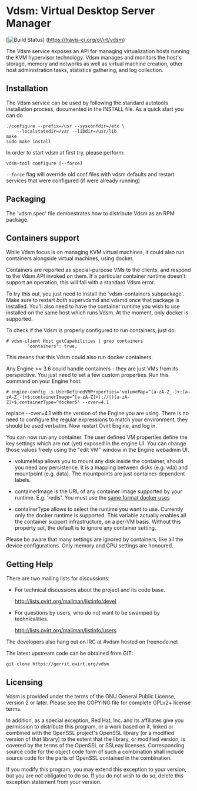 # Vdsm: Virtual Desktop Server Manager

[![Build Status](https://travis-ci.org/oVirt/vdsm.svg?branch=master)]
(https://travis-ci.org/oVirt/vdsm)

The Vdsm service exposes an API for managing virtualization
hosts running the KVM hypervisor technology. Vdsm manages and monitors
the host's storage, memory and networks as well as virtual machine
creation, other host administration tasks, statistics gathering, and
log collection.


## Installation

The Vdsm service can be used by following the standard autotools
installation process, documented in the INSTALL file. As a quick
start you can do

    ./configure --prefix=/usr --sysconfdir=/etc \
        --localstatedir=/var --libdir=/usr/lib
    make
    sudo make install

In order to start vdsm at first try, please perform:

    vdsm-tool configure [--force]

`--force` flag will override old conf files with vdsm defaults and
restart services that were configured (if were already running)


## Packaging

The 'vdsm.spec' file demonstrates how to distribute Vdsm as an RPM
package.

## Containers support

While Vdsm focus is on managing KVM virtual machines, it could also run
containers alongside virtual machines, using docker.

Containers are reported as special-purpose VMs to the clients, and respond
to the Vdsm API invoked on them.
If a particular container runtime doesn't support an operation, this will
fail with a standard Vdsm error.

To try this out, you just need to install the 'vdsm-containers subpackage'.
Make sure to restart *both* supervdsmd and vdsmd once that package is installed.
You'll also need to have the container runtime you wish to use installed on
the same host which runs Vdsm. At the moment, only docker is supported.

To check if the Vdsm is properly configured to run containers, just do:

    # vdsm-client Host getCapabilities | grep containers
            "containers": true,

This means that this Vdsm could also run docker containers.

Any Engine >= 3.6 could handle containers - they are just VMs from its perspective.
You just need to set a few custom properties. Run this command
on your Engine host:

    # engine-config -s UserDefinedVMProperties='volumeMap=^[a-zA-Z_-]+:[a-zA-Z_-]+$;containerImage=^[a-zA-Z]+(://|)[a-zA-Z]+$;containerType=^docker$' --cver=4.1

replace --cver=4.1 with the version of the Engine you are using.
There is no need to configure the regular expressions to match your environment,
they should be used verbatim.
Now restart Ovirt Engine, and log in.

You can now run any container. The user defined VM properties define
the key settings which are not (yet) exposed in the engine UI.
You can change those values freely using the "edit VM" window in the
Engine webadmin UI.

- volumeMap allows you to mount any disk inside the container, should you
  need any persistence. It is a mapping between disks (e.g. vda)
  and mountpoint (e.g. data). The mountpoints are just container-dependent labels.

- containerImage is the URL of any container image supported by your
  runtime. E.g. 'redis'. You must use the [same format docker uses](https://docs.docker.com/engine/reference/run/)

- containerType allows to select the runtime you want to use. Currently only
  the docker runtime is supported. This variable actually enables all the container
  support infrastructure, on a per-VM basis.
  Without this property set, the default is to ignore any container setting.

Please be aware that many settings are ignored by containers, like all
the device configurations. Only memory and CPU settings are honoured.


## Getting Help

There are two mailing lists for discussions:

- For technical discussions about the project and its code base.

  http://lists.ovirt.org/mailman/listinfo/devel

- For questions by users, who do not want to be swamped by
  technicalities.

  http://lists.ovirt.org/mailman/listinfo/users

The developers also hang out on IRC at #vdsm hosted on freenode.net

The latest upstream code can be obtained from GIT:

    git clone https://gerrit.ovirt.org/vdsm


## Licensing

Vdsm is provided under the terms of the GNU General Public License,
version 2 or later. Please see the COPYING file for complete GPLv2+
license terms.

In addition, as a special exception, Red Hat, Inc. and its affiliates
give you permission to distribute this program, or a work based on it,
linked or combined with the OpenSSL project's OpenSSL library (or a
modified version of that library) to the extent that the library, or
modified version, is covered by the terms of the OpenSSL or SSLeay
licenses.  Corresponding source code for the object code form of such
a combination shall include source code for the parts of OpenSSL
contained in the combination.

If you modify this program, you may extend this exception to your
version, but you are not obligated to do so.  If you do not wish to do
so, delete this exception statement from your version.
